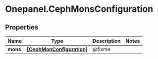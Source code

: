 # Onepanel.CephMonsConfiguration

## Properties
Name | Type | Description | Notes
------------ | ------------- | ------------- | -------------
**mons** | [**[CephMonConfiguration]**](CephMonConfiguration.md) | @fixme | 


